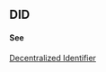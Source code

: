 ## DID

<h4>See</h4><p><a href="https://github.com/trustoverip/acdc/wiki/decentralized-identifier">Decentralized Identifier</a></p>

